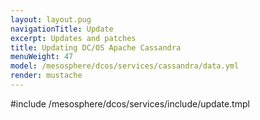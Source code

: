 ```yaml
---
layout: layout.pug
navigationTitle: Update
excerpt: Updates and patches
title: Updating DC/OS Apache Cassandra
menuWeight: 47
model: /mesosphere/dcos/services/cassandra/data.yml
render: mustache
---
```


#include /mesosphere/dcos/services/include/update.tmpl
